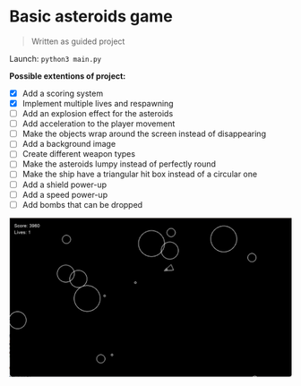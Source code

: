 # Basic asteroids game

> Written as guided project

Launch: `python3 main.py`

**Possible extentions of project:**

* [X]  Add a scoring system
* [X]  Implement multiple lives and respawning
* [ ]  Add an explosion effect for the asteroids
* [ ]  Add acceleration to the player movement
* [ ]  Make the objects wrap around the screen instead of disappearing
* [ ]  Add a background image
* [ ]  Create different weapon types
* [ ]  Make the asteroids lumpy instead of perfectly round
* [ ]  Make the ship have a triangular hit box instead of a circular one
* [ ]  Add a shield power-up
* [ ]  Add a speed power-up
* [ ]  Add bombs that can be dropped

![image.png](assets/screenshot_game.png)
